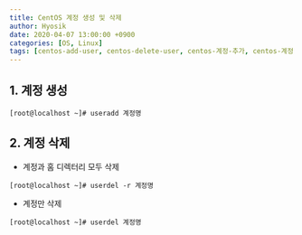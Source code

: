 ```yaml
---
title: CentOS 계정 생성 및 삭제
author: Hyosik
date: 2020-04-07 13:00:00 +0900
categories: [OS, Linux]
tags: [centos-add-user, centos-delete-user, centos-계정-추가, centos-계정-삭제]
---
```


## 1. 계정 생성

```shell
[root@localhost ~]# useradd 계정명
```

## 2. 계정 삭제

* 계정과 홈 디렉터리 모두 삭제

```shell
[root@localhost ~]# userdel -r 계정명
```

* 계정만 삭제

```shell
[root@localhost ~]# userdel 계정명
```
